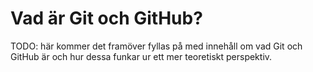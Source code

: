 # Vad är Git och GitHub?

TODO: här kommer det framöver fyllas på med innehåll om vad Git och GitHub är och hur dessa funkar ur ett mer teoretiskt perspektiv.
